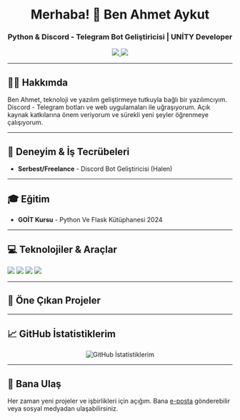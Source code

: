 <h1 align="center">Merhaba! 👋 Ben Ahmet Aykut</h1>
<h3 align="center">Python & Discord - Telegram Bot Geliştiricisi | UNİTY Developer</h3>

<p align="center">
  <a href="mailto:ahmtayk09@gmail.com" target="_blank">
    <img src="https://img.shields.io/badge/Email-D14836?style=for-the-badge&logo=gmail&logoColor=white"/>
  </a>
  <a href="https://www.instagram.com/ target="_blank">
    <img src="https://img.shields.io/badge/Instagram-E4405F?style=for-the-badge&logo=instagram&logoColor=white"/>
  </a>
</p>

---

<h2>👨‍💻 Hakkımda</h2>
<p>Ben Ahmet, teknoloji ve yazılım geliştirmeye tutkuyla bağlı bir yazılımcıyım. Discord - Telegram botları ve web uygulamaları ile uğraşıyorum. Açık kaynak katkılarına önem veriyorum ve sürekli yeni şeyler öğrenmeye çalışıyorum.</p>

---

<h2>💼 Deneyim & İş Tecrübeleri</h2>
<ul>
  <li><b>Serbest/Freelance</b> - Discord Bot Geliştiricisi (Halen)</li>
</ul>

---

<h2>🎓 Eğitim</h2>
<ul>
  <li><b>GOİT Kursu</b> -  Python Ve Flask Kütüphanesi 2024</li>
</ul>

---

<h2>💻 Teknolojiler & Araçlar</h2>
<p>
  <img src="https://img.shields.io/badge/Python-3776AB?style=for-the-badge&logo=python&logoColor=white"/>
  <img src="https://img.shields.io/badge/HTML5-E34F26?style=for-the-badge&logo=html5&logoColor=white"/>
  <img src="https://img.shields.io/badge/CSS3-1572B6?style=for-the-badge&logo=css3&logoColor=white"/>
  <img src="https://img.shields.io/badge/Flask-000000?style=for-the-badge&logo=flask&logoColor=white"/>
</p>

---

<h2>🚀 Öne Çıkan Projeler</h2>
<ul>
</ul>

---

<h2>📈 GitHub İstatistiklerim</h2>
<p align="center">
  <img src="https://github-readme-stats.vercel.app/api?username=ahmtayk09&show_icons=true&theme=radical" alt="GitHub İstatistiklerim"/>
</p>

---

<h2>💬 Bana Ulaş</h2>
<p>Her zaman yeni projeler ve işbirlikleri için açığım. Bana <a href="mailto:ahmtayk09@gmail.com">e-posta</a> gönderebilir veya sosyal medyadan ulaşabilirsiniz.</p>
